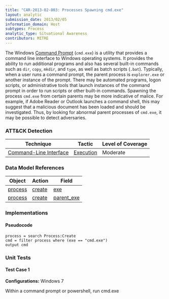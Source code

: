 ```yaml
---
title: "CAR-2013-02-003: Processes Spawning cmd.exe"
layout: analytic
submission_date: 2013/02/05
information_domain: Host
subtypes: Process
analytic_type: Situational Awareness
contributors: MITRE
---
```


The Windows [Command Prompt](https://en.wikipedia.org/wiki/cmd.exe) (`cmd.exe`) is a utility that provides a command line interface to Windows operating systems. It provides the ability to run additional programs and also has several built-in commands such as `dir`, `copy`, `mkdir`, and `type`, as well as batch scripts (`.bat`). Typically, when a user runs a command prompt, the parent process is `explorer.exe` or another instance of the prompt. There may be automated programs, logon scripts, or administrative tools that launch instances of the command prompt in order to run scripts or other built-in commands. Spawning the process `cmd.exe` from certain parents may be more indicative of malice. For example, if Adobe Reader or Outlook launches a command shell, this may suggest that a malicious document has been loaded and should be investigated. Thus, by looking for abnormal parent processes of `cmd.exe`, it may be possible to detect adversaries.

### ATT&CK Detection
|Technique |Tactic |Level of Coverage |
|---|---|---|
|[Command-Line Interface](https://attack.mitre.org/techniques/T1059/)|[Execution](https://attack.mitre.org/tactics/TA0002/)|Moderate|

### Data Model References

|Object|Action|Field|
|---|---|---|
|[process](/data_model/process) | [create](/data_model/process#create) | [exe](/data_model/process#exe) |
|[process](/data_model/process) | [create](/data_model/process#create) | [parent_exe](/data_model/process#parent_exe) |


### Implementations

#### Pseudocode


```
process = search Process:Create
cmd = filter process where (exe == "cmd.exe")
output cmd
```



### Unit Tests

#### Test Case 1

**Configurations:** Windows 7

Within a command prompt or powershell, run cmd.exe

